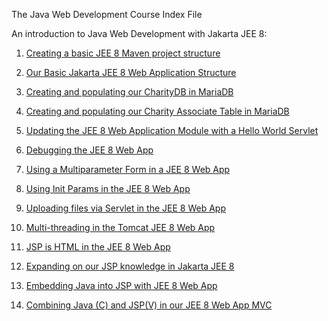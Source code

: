 The Java Web Development Course Index File

An introduction to Java Web Development with Jakarta JEE 8:

1. [Creating a basic JEE 8 Maven project structure](jee8setupmaven.md)

2. [Our Basic Jakarta JEE 8 Web Application Structure](jee8setupwebarch.md)

3. [Creating and populating our CharityDB in MariaDB](jee8mariadbCharityDBsetup.md)

4. [Creating and populating our Charity Associate Table in MariaDB](jee8mariadbAssociateDBsetup.md)

5. [Updating the JEE 8 Web Application Module with a Hello World Servlet](jee8helloworldservlet.md)

6. [Debugging the JEE 8 Web App](jee8debug.md)

7. [Using a Multiparameter Form in a JEE 8 Web App](jee8checkboxes.md)

8. [Using Init Params in the JEE 8 Web App](jee8initparams.md)

9. [Uploading files via Servlet in the JEE 8 Web App](jee8fileupload.md)

10. [Multi-threading in the Tomcat JEE 8 Web App](jee8multithreading.md)

11. [JSP is HTML in the JEE 8 Web App](jee8jspishtml.md)

12. [Expanding on our JSP knowledge in Jakarta JEE 8](jee8jspintro.md)

13. [Embedding Java into JSP with JEE 8 Web App](jee8embeddedjava.md)

14. [Combining Java (C) and JSP(V) in our JEE 8 Web App MVC ](jee8jsjavacombo.md)


		
